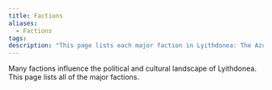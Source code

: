 ```yaml
---
title: Factions
aliases:
  - Factions
tags: 
description: "This page lists each major faction in Lyithdonea: The Azurian Isles."
---
```

Many factions influence the political and cultural landscape of Lyithdonea. This page lists all of the major factions.